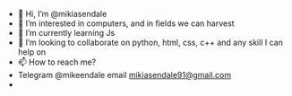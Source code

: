 - 👋 Hi, I’m @mikiasendale
- 👀 I’m interested in computers, and in fields we can harvest
- 🌱 I’m currently learning Js
- 💞️ I’m looking to collaborate on python, html, css, c++ and any skill I can help on
- 📫 How to reach me?
- Telegram @mikeendale email mikiasendale91@gmail.com
- 
<!---
mikiasendale/mikiasendale is a ✨ special ✨ repository because its `README.md` (this file) appears on your GitHub profile.
You can click the Preview link to take a look at your changes.
--->
